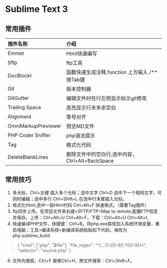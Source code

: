 # Sublime Text 3
## 常用插件
插件名称|介绍
:--|:--
Emmet|Html快速编写
Sftp|ftp工具
DocBlockr|函数快速生成注释,function 上方输入 /** 按Tab键
Git|版本控制器
GitGutter|编辑文件时在行左侧显示标示git修改
Trailing Space|高亮显示行末多余空白
Alignment|等号对齐
OmniMarkupPreviewer|预览MD文件
PHP Coder Sniffer|php语法提示
Tag|格式化代码
DeleteBlankLines|删除文件中的空白行,选中内容，Ctrl+Alt+BackSpace

## 常用技巧
1. 多光标，Ctrl+左键 插入多个光标；选中文字 Ctrl+D 选中下一个相同文字，可同时编辑；选中多行 Ctrl+Shift+L 在选中行末尾插入光标。
2. 格式化Html,选中一段Html代码 Ctrl+Alt+F 快速格式。（需要Tag插件）
3. ftp同步上传。在项目文件夹右键\>SFTP/FTP\>Map to remote,配置FTP信息并保存。上传：Ctrl+Alt+U Ctrl+Alt+F，下载：Ctrl+Alt+U Ctrl+Alt+I;
4. 快速编译PHP文件，快捷键：Ctrl+B。将php.exe路径加入系统环境变量，重启电脑；工具>编译系统>新编译系统粘贴如下代码，保存为 php.sublime_build
> {
"cmd": ["php", "$file"],
"file_regex": "^(...*?):([0-9]*):?([0-9]*)",
"selector": "source.php"
}
6. 文件内搜索，Ctrl+F 替换Ctrl+H，跨文件搜索：Ctrl+Shift+F。




